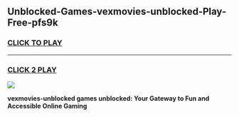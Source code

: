 
## Unblocked-Games-vexmovies-unblocked-Play-Free-pfs9k
<h3>
<a href="https://premium76.site?title=vexmovies-unblocked&ref=23A">CLICK TO PLAY</a></h3>
<hr>

<h3>
<a href="https://premium76.site?title=vexmovies-unblocked&ref=23A">CLICK 2 PLAY</a>
  
</h3>

<a href="https://premium76.site?title=vexmovies-unblocked&ref=23A"><img src="https://clearcache.store/games.png"></a>


**vexmovies-unblocked games unblocked: Your Gateway to Fun and Accessible Online Gaming**
